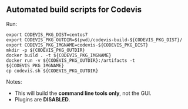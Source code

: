 Automated build scripts for Codevis
---

Run:
```
export CODEVIS_PKG_DIST=centos7
export CODEVIS_PKG_OUTDIR=$(pwd)/codevis-build-${CODEVIS_PKG_DIST}/
export CODEVIS_PKG_IMGNAME=codevis-${CODEVIS_PKG_DIST}
mkdir -p ${CODEVIS_PKG_OUTDIR}
docker build . -t ${CODEVIS_PKG_IMGNAME}
docker run -v ${CODEVIS_PKG_OUTDIR}:/artifacts -t ${CODEVIS_PKG_IMGNAME}
cp codevis.sh ${CODEVIS_PKG_OUTDIR}
```

Notes:
- This will build the **command line tools only**, not the GUI.
- Plugins are **DISABLED**.
